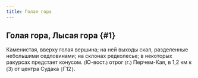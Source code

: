 ```yaml
---
title: Голая гора
---
```

## Голая гора, Лысая гора {#1}

Каменистая, вверху голая вершина; на ней выходы скал, разделенные небольшими седловинами; на склонах редколесье; в некоторых ракурсах предстает конусом. ⦅Ю-вост.⦆ отрог ⦅г.⦆ Перчем-Кая, в 1,2 км к ⦅З⦆ от центра Судака ⦃Г12⦄.
